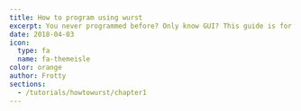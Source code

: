 ```yaml
---
title: How to program using wurst
excerpt: You never programmed before? Only know GUI? This guide is for you!
date: 2018-04-03
icon:
  type: fa
  name: fa-themeisle
color: orange
author: Frotty
sections:
  - /tutorials/howtowurst/chapter1
---
```

